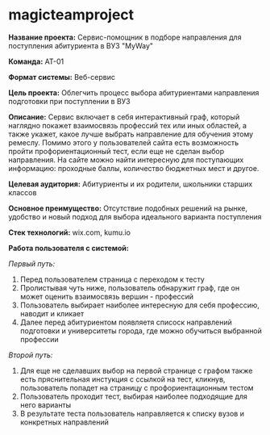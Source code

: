 # magicteamproject
**Название проекта:** Сервис-помощник в подборе направления для поступления абитуриента в ВУЗ "MyWay"

**Команда:** АТ-01

**Формат системы:** Веб-сервис

**Цель проекта:**
Облегчить процесс выбора абитуриентами направления подготовки при поступлении в ВУЗ

**Описание:**
Сервис включает в себя интерактивный граф, который наглядно покажет взаимосвязь профессий тех или иных областей, а также укажет, какое лучше выбрать направление для обучения этому ремеслу. Помимо этого у пользователей сайта есть возможность пройти профориентационный тест, если еще не сделан выбор направления. На сайте можно найти интересную для поступающих информацию: проходные баллы, количество бюджетных мест и другое.

**Целевая аудитория:**
Абитуриенты и их родители, школьники старших классов

**Основное преимущество:**
Отсутствие подобных решений на рынке, удобство и новый подход для выбора идеального варианта поступления

**Стек технологий:** wix.com, kumu.io

**Работа пользователя с системой:**

_Первый путь:_
1. Перед пользователем страница с переходом к тесту
2. Пролистывая чуть ниже, пользователь обнаружит граф, где он может оценить взаимосвязь вершин - профессий
3. Пользователь выбирает наиболее интересную для себя профессию, наводит и кликает
4. Далее перед абитуриентом появляетя списоск направлений подготовки и университеты города, где можно обучиться выбранной профессии

_Второй путь:_
1. Для еще не сделавших выбор на первой странице с графом также есть пряснительная инстукция с ссылкой на тест, кликнув, пользователь попадет на страницу с профориентационным тестом
2. Пользователь проходит тест, выбирая наиболее подходящие для него варианты
3. В результате теста пользователь направляется к списку вузов и конкретных направлений
